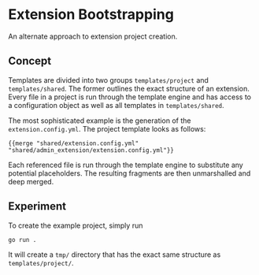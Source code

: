 # Extension Bootstrapping

An alternate approach to extension project creation.

## Concept

Templates are divided into two groups `templates/project` and `templates/shared`.
The former outlines the exact structure of an extension.
Every file in a project is run through the template engine and has access to a configuration object as well as all templates in `templates/shared`.

The most sophisticated example is the generation of the `extension.config.yml`.
The project template looks as follows:

```gotmpl
{{merge "shared/extension.config.yml" "shared/admin_extension/extension.config.yml"}}
```

Each referenced file is run through the template engine to substitute any potential placeholders.
The resulting fragments are then unmarshalled and deep merged.

## Experiment

To create the example project, simply run

```bash
go run .
```

It will create a `tmp/` directory that has the exact same structure as `templates/project/`.

